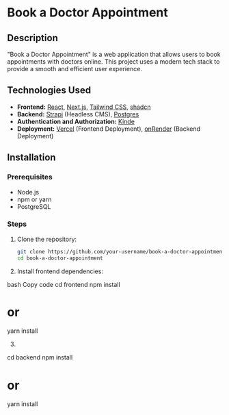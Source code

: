 # Book a Doctor Appointment

## Description
"Book a Doctor Appointment" is a web application that allows users to book appointments with doctors online. This project uses a modern tech stack to provide a smooth and efficient user experience.

## Technologies Used
- **Frontend:** [React](https://reactjs.org/), [Next.js](https://nextjs.org/), [Tailwind CSS](https://tailwindcss.com/), [shadcn](https://shadcn.dev/)
- **Backend:** [Strapi](https://strapi.io/) (Headless CMS), [Postgres](https://www.postgresql.org/)
- **Authentication and Authorization:** [Kinde](https://kinde.com/)
- **Deployment:** [Vercel](https://vercel.com/) (Frontend Deployment), [onRender](https://render.com/) (Backend Deployment)

## Installation

### Prerequisites
- Node.js
- npm or yarn
- PostgreSQL

### Steps
1. Clone the repository:
   ```bash
   git clone https://github.com/your-username/book-a-doctor-appointment.git
   cd book-a-doctor-appointment
2. Install frontend dependencies:

bash
Copy code
cd frontend
npm install
# or
yarn install

3.  
cd backend
npm install
# or
yarn install
